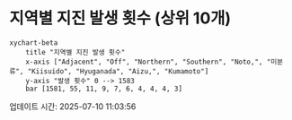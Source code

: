 # 지역별 지진 발생 횟수 (상위 10개)

```mermaid
xychart-beta
    title "지역별 지진 발생 횟수"
    x-axis ["Adjacent", "Off", "Northern", "Southern", "Noto,", "미분류", "Kiisuido", "Hyuganada", "Aizu,", "Kumamoto"]
    y-axis "발생 횟수" 0 --> 1583
    bar [1581, 55, 11, 9, 7, 6, 4, 4, 4, 3]
```

업데이트 시간: 2025-07-10 11:03:56
